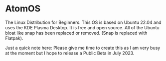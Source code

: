 # AtomOS
The Linux Distribution for Beginners.
This OS is based on Ubuntu 22.04 and uses the KDE Plasma Desktop.
It is free and open source. All of the Ubuntu bloat like snap has been replaced or removed. (Snap is replaced with Flatpak).


Just a quick note here: Please give me time to create this as I am very busy at the moment but I hope to release a Public Beta in July 2023.
